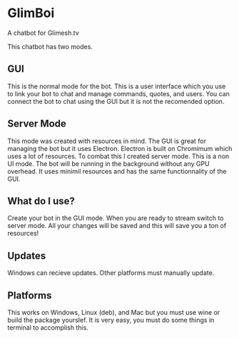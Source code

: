 # GlimBoi
A chatbot for Glimesh.tv

This chatbot has two modes.

## GUI
This is the normal mode for the bot. This is a user interface which you use to link your bot to chat and manage commands, quotes, and users.
You can connect the bot to chat using the GUI but it is not the recomended option.

## Server Mode
This mode was created with resources in mind. The GUI is great for managing the bot but it uses Electron. Electron is built on Chromimum which uses a lot of resources. To combat this I created server mode. This is a non UI mode. The bot will be running in the background without any GPU overhead. It uses minimil resources and has the same functionnality of the GUI.

## What do I use?
Create your bot in the GUI mode. When you are ready to stream switch to server mode. All your changes will be saved and this will save you a ton of resources!

## Updates
Windows can recieve updates. Other platforms must manually update.

## Platforms
This works on Windows, Linux (deb), and Mac but you must use wine or build the package yourslef. It is very easy, you must do some things in terminal to accomplish this.
